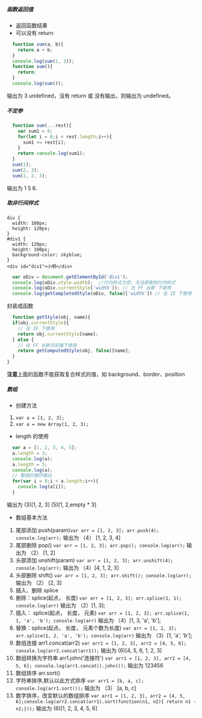 ##### 函数返回值
- 返回函数结果
- 可以没有 return
```javascript
  function sum(a, b){
    return a + b;
  }
  console.log(sum(1, 3));
  function sum(){
    return;
  }
  console.log(sum());
```
输出为 3 undefined，没有 return 或 没有输出，则输出为 undefined。
##### 不定参
```javascript
  function sum(...rest){
    var sum1 = 0;
    for(let i = 0;i < rest.length;i++){
      sum1 += rest[i];
    }
    return console.log(sum1);
  }
  sum(1);
  sum(2, 3);
  sum(1, 2, 3);
```
输出为 1 5 6.
##### 取非行间样式
```
div {
  width: 100px;
  height: 120px;
}
#div1 {
  width: 120px;
  height: 100px;
  background-color: skyblue;
}
<div id="div1">小明</div>
```
```javascript
  var oDiv = document.getElementById('div1');
  console.log(oDiv.style.width);  //行内样式为空，无法获取到行内样式
  console.log(oDiv.currentStyle['width']); // 在 FF 谷歌 下使用
  console.log(getCompletedStyle(oDiv, false)['width']) // 在 IE 下使用
```
封装成函数
```javascript
  function getStyle(obj, name){
  if(obj.currentStyle){
    // 在 IE 下使用
    return obj.currentStyle[name];
  } else {
    // 在 FF 谷歌浏览器下使用
    return getComputedStyle(obj, false)[name];
  }
}
```
**注意**上面的函数不能获取复合样式的值，如 background、border、position
##### 数组
- 创建方法
1. `var a = [1, 2, 3];`
2. `var a = new Array(1, 2, 3);`
- length 的使用
```javascript
  var a = [1, 2, 3, 4, 5];
  a.length = 3;
  console.log(a);
  a.length = 5;
  console.log(a);
  // 数组的循环输出
  for(var i = 0;i < a.length;i++){
    console.log(a[i]);
  }
```
输出为 (3)[1, 2, 3] (5)[1, 2,empty * 3]
- 数组基本方法
1. 尾部添加 push(param)`var arr = [1, 2, 3]; arr.push(4); console.log(arr);` 输出为 （4） [1, 2, 3, 4]
2. 尾部删除 pop() `var arr = [1, 2, 3]; arr.pop(); console.log(arr);` 输出为 （2） [1, 2]
3. 头部添加 unshift(param) `var arr = [1, 2, 3]; arr.unshift(4); console.log(arr);` 输出为 （4）[4, 1, 2, 3]
4. 头部删除 shift() `var arr = [1, 2, 3]; arr.shift(); console.log(arr);` 输出为 （2） [2, 3]
5. 插入、删除 splice
  1. 删除：splice(起点， 长度) `var arr = [1, 2, 3]; arr.splice(1, 1); console.log(arr)` 输出为 （2）[1, 3];
  2. 插入： splice(起点， 长度， 元素) `var arr = [1, 2, 3]; arr.splice(1, 1, 'a', 'b'); console.log(arr)` 输出为 （4）[1, 3, 'a', 'b'];
  3. 替换：splice(起点， 长度， 元素个数为长度) `var arr = [1, 2, 3]; arr.splice(1, 2, 'a', 'b'); console.log(arr)` 输出为 （3）[1, 'a', 'b'];
6. 数组连接 arr1.concat(arr2) `var arr1 = [1, 2, 3], arr2 = [4, 5, 6]; console.log(arr2.concat(arr1));` 输出为 (6)[4, 5, 6, 1, 2, 3]
7. 数组转换为字符串 arr1.john('连接符') `var arr1 = [1, 2, 3], arr2 = [4, 5, 6]; console.log(arr1.concat().john());` 输出为 123456
8. 数组排序 arr.sort()
  1. 字符串排序,默认以此方式排序 `var arr1 = [b, a, c]; console.log(arr1.sort());` 输出为 （3） [a, b, c]
  2. 数字排序，改变默认的数组排序 `var arr1 = [1, 2, 3], arr2 = [4, 5, 6];console.log(arr2.concat(arr1).sort(function(n1, n2){ return n1 -n2;}));` 输出为 (6)[1, 2, 3, 4, 5, 6]